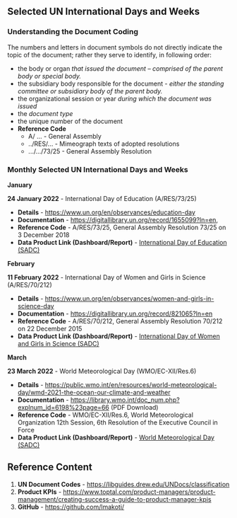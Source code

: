 ## Selected UN International Days and Weeks

### Understanding the Document Coding

The numbers and letters in document symbols do not directly indicate the  topic of the document; rather they serve to identify, in following  order:

- the body or organ *that issued the document – comprised of the parent body or special body.*
- the subsidiary body responsible for the document - *either the standing committee or subsidiary body of the parent body.*
- the organizational session or year *during which the document was issued*
- the *document type*
- the unique number of the document
- **Reference Code** 
  - A/ ... - General Assembly
  - ../RES/... - Mimeograph texts of adopted resolutions
  - .../.../73/25 - General Assembly Resolution

### Monthly Selected UN International Days and Weeks

**January**

**24 January 2022** - International Day of Education (A/RES/73/25)

- **Details** - https://www.un.org/en/observances/education-day
- **Documentation** - https://digitallibrary.un.org/record/1655099?ln=en, 
- **Reference Code** - A/RES/73/25, General Assembly Resolution 73/25 on 3 December 2018
- **Data Product Link (Dashboard/Report)** - <a href="https://github.com/lmakoti/SDG4-Education/blob/main/README.md">International Day of Education (SADC)</a>

**February**

**11 February 2022** - International Day of Women and Girls in Science (A/RES/70/212)

- **Details** - https://www.un.org/en/observances/women-and-girls-in-science-day
- **Documentation** - https://digitallibrary.un.org/record/821065?ln=en
- **Reference Code** - A/RES/70/212, General Assembly Resolution 70/212 on 22 December 2015
- **Data Product Link (Dashboard/Report)** - <a href="https://github.com/lmakoti/SDG5-Gender-Equality/blob/main/README.md">International Day of Women and Girls in Science (SADC)</a>

**March**

**23 March 2022** - World Meteorological Day (WMO/EC-XII/Res.6) 
 
- **Details** - https://public.wmo.int/en/resources/world-meteorological-day/wmd-2021-the-ocean-our-climate-and-weather
- **Documentation** - https://library.wmo.int/doc_num.php?explnum_id=6198%23page=66 (PDF Download)
- **Reference Code** - WMO/EC-XII/Res.6, World Meteorological Organization 12th Session, 6th Resolution of the Executive Council in Force
- **Data Product Link (Dashboard/Report)** - <a href="https://github.com/lmakoti/03_World-Meteorological-Day">World Meteorological Day (SADC)</a>

## Reference Content

1. **UN Document Codes** - https://libguides.drew.edu/UNDocs/classification
2. **Product KPIs** - https://www.toptal.com/product-managers/product-management/creating-success-a-guide-to-product-manager-kpis
3. **GitHub** - https://github.com/lmakoti/

   
